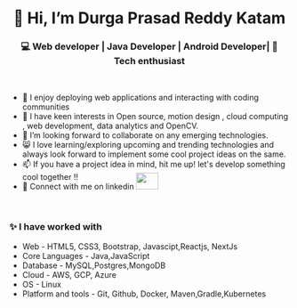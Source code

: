 <h1 align="center">👋 Hi, I’m Durga Prasad Reddy Katam</h1>
<h3  align="center">💻 Web developer | Java Developer | Android Developer| 📖 Tech enthusiast </h3>  

<br>
<ul>
  <li>👀 I enjoy deploying web applications and interacting with coding communities</li>
  <li>🌱 I have keen interests in Open source, motion design , cloud computing , web development, data analytics and OpenCV.</li>
  <li>💞️ I’m looking forward to collaborate on any emerging technologies. </li>
  <li>😸 I love learning/exploring upcoming and trending technologies and always look forward to implement some cool project ideas on the same.</li>
  <li>📫 If you have a project idea in mind, hit me up! let's develop something cool together !!</li>
  <li>🎄 Connect with me on linkedin <a  href="https://www.linkedin.com/in/durgaprasadreddykatam/" target="black" alt=KXDLS> <img style="margin-top:-16px;" src= 'https://cdn.jsdelivr.net/npm/simple-icons@3.0.1/icons/linkedin.svg' height="30" width="40" /> </a></li>
</ul>
<br>
<h3>✨ I have worked with </h3>
<div>
   <ul>
    <li>Web - HTML5, CSS3, Bootstrap, Javascipt,Reactjs, NextJs </li>
    <li>Core Languages - Java,JavaScript</li>
    <li>Database - MySQL,Postgres,MongoDB </li>
    <li>Cloud - AWS, GCP, Azure</li>
    <li>OS - Linux</li>
    <li>Platform and tools - Git, Github, Docker, Maven,Gradle,Kubernetes</li>
  </ul> </div>

